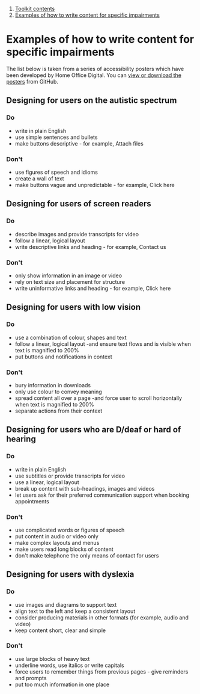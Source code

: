 1.  [Toolkit contents](contents)
2.  [Examples of how to write content for specific impairments](#)

# Examples of how to write content for specific impairments

The list below is taken from a series of accessibility posters which have been developed by Home Office Digital. You can [view or download the posters](https://ukhomeoffice.github.io/accessibility-posters/posters/accessibility-posters.pdf "accessibility posters")  from GitHub.

## Designing for users on the autistic spectrum

### Do

*   write in plain English
*   use simple sentences and bullets
*   make buttons descriptive - for example, Attach files

### Don't

*   use figures of speech and idioms
*   create a wall of text
*   make buttons vague and unpredictable - for example, Click here

## Designing for users of screen readers

### Do

*   describe images and provide transcripts for video
*   follow a linear, logical layout
*   write descriptive links and heading - for example, Contact us

### Don't

*   only show information in an image or video
*   rely on text size and placement for structure
*   write uninformative links and heading - for example, Click here

## Designing for users with low vision

### Do

*   use a combination of colour, shapes and text
*   follow a linear, logical layout -and ensure text flows and is visible when text is magnified to 200%
*   put buttons and notifications in context

### Don't

*   bury information in downloads
*   only use colour to convey meaning
*   spread content all over a page -and force user to scroll horizontally when text is magnified to 200%
*   separate actions from their context

## Designing for users who are D/deaf or hard of hearing

### Do

*   write in plain English
*   use subtitles or provide transcripts for video
*   use a linear, logical layout
*   break up content with sub-headings, images and videos
*   let users ask for their preferred communication support when booking appointments

### Don't

*   use complicated words or figures of speech
*   put content in audio or video only
*   make complex layouts and menus
*   make users read long blocks of content
*   don't make telephone the only means of contact for users

## Designing for users with dyslexia

### Do

*   use images and diagrams to support text
*   align text to the left and keep a consistent layout
*   consider producing materials in other formats (for example, audio and video)
*   keep content short, clear and simple

### Don't

*   use large blocks of heavy text
*   underline words, use italics or write capitals
*   force users to remember things from previous pages - give reminders and prompts
*   put too much information in one place